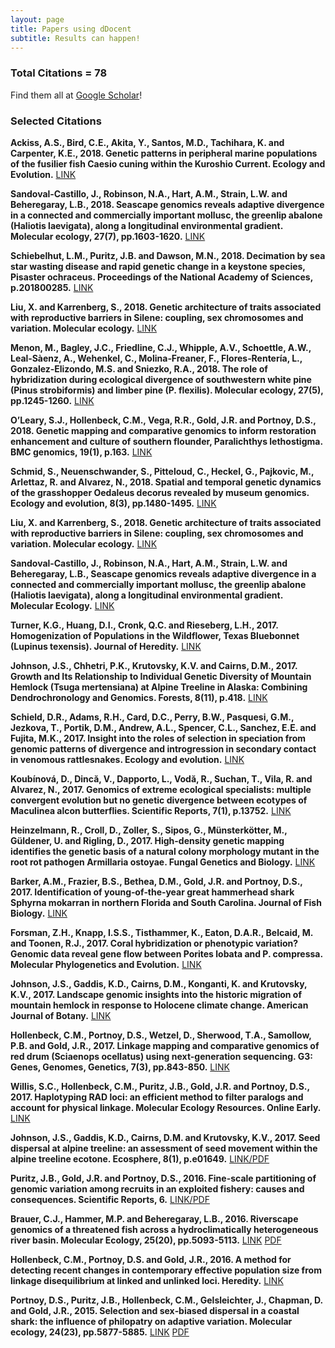 ```yaml
---
layout: page
title: Papers using dDocent
subtitle: Results can happen!
---
```


### Total Citations = 78

Find them all at [Google Scholar](https://scholar.google.com/scholar?cites=14803244071106482641&as_sdt=5,40&sciodt=0,40&hl=en)!

### Selected Citations

**Ackiss, A.S., Bird, C.E., Akita, Y., Santos, M.D., Tachihara, K. and Carpenter, K.E., 2018. Genetic patterns in peripheral marine populations of the fusilier fish Caesio cuning within the Kuroshio Current. Ecology and Evolution.** [LINK](https://onlinelibrary.wiley.com/doi/abs/10.1002/ece3.4644)

**Sandoval‐Castillo, J., Robinson, N.A., Hart, A.M., Strain, L.W. and Beheregaray, L.B., 2018. Seascape genomics reveals adaptive divergence in a connected and commercially important mollusc, the greenlip abalone (Haliotis laevigata), along a longitudinal environmental gradient. Molecular ecology, 27(7), pp.1603-1620.** [LINK](https://onlinelibrary.wiley.com/doi/abs/10.1111/mec.14526)

**Schiebelhut, L.M., Puritz, J.B. and Dawson, M.N., 2018. Decimation by sea star wasting disease and rapid genetic change in a keystone species, Pisaster ochraceus. Proceedings of the National Academy of Sciences, p.201800285.** [LINK](../../PNAS.pdf)

**Liu, X. and Karrenberg, S., 2018. Genetic architecture of traits associated with reproductive barriers in Silene: coupling, sex chromosomes and variation. Molecular ecology.** [LINK](https://onlinelibrary.wiley.com/doi/abs/10.1111/mec.14562)

**Menon, M., Bagley, J.C., Friedline, C.J., Whipple, A.V., Schoettle, A.W., Leal‐Sàenz, A., Wehenkel, C., Molina‐Freaner, F., Flores‐Rentería, L., Gonzalez‐Elizondo, M.S. and Sniezko, R.A., 2018. The role of hybridization during ecological divergence of southwestern white pine (Pinus strobiformis) and limber pine (P. flexilis). Molecular ecology, 27(5), pp.1245-1260.** [LINK](https://www.fs.fed.us/rm/pubs_journals/2017/rmrs_2017_menon_m001.pdf)

**O’Leary, S.J., Hollenbeck, C.M., Vega, R.R., Gold, J.R. and Portnoy, D.S., 2018. Genetic mapping and comparative genomics to inform restoration enhancement and culture of southern flounder, Paralichthys lethostigma. BMC genomics, 19(1), p.163.** [LINK](https://bmcgenomics.biomedcentral.com/articles/10.1186/s12864-018-4541-0)

**Schmid, S., Neuenschwander, S., Pitteloud, C., Heckel, G., Pajkovic, M., Arlettaz, R. and Alvarez, N., 2018. Spatial and temporal genetic dynamics of the grasshopper Oedaleus decorus revealed by museum genomics. Ecology and evolution, 8(3), pp.1480-1495.** [LINK](https://onlinelibrary.wiley.com/doi/abs/10.1002/ece3.3699)

**Liu, X. and Karrenberg, S., 2018. Genetic architecture of traits associated with reproductive barriers in Silene: coupling, sex chromosomes and variation. Molecular ecology.** [LINK](https://onlinelibrary.wiley.com/doi/abs/10.1111/mec.14562)

**Sandoval‐Castillo, J., Robinson, N.A., Hart, A.M., Strain, L.W. and Beheregaray, L.B., Seascape genomics reveals adaptive divergence in a connected and commercially important mollusc, the greenlip abalone (Haliotis laevigata), along a longitudinal environmental gradient. Molecular Ecology.** [LINK](http://onlinelibrary.wiley.com/doi/10.1111/mec.14526/full)

**Turner, K.G., Huang, D.I., Cronk, Q.C. and Rieseberg, L.H., 2017. Homogenization of Populations in the Wildflower, Texas Bluebonnet (Lupinus texensis). Journal of Heredity.** [LINK](https://academic.oup.com/jhered/advance-article/doi/10.1093/jhered/esx094/4733275)

**Johnson, J.S., Chhetri, P.K., Krutovsky, K.V. and Cairns, D.M., 2017. Growth and Its Relationship to Individual Genetic Diversity of Mountain Hemlock (Tsuga mertensiana) at Alpine Treeline in Alaska: Combining Dendrochronology and Genomics. Forests, 8(11), p.418.** [LINK](http://www.mdpi.com/1999-4907/8/11/418)

**Schield, D.R., Adams, R.H., Card, D.C., Perry, B.W., Pasquesi, G.M., Jezkova, T., Portik, D.M., Andrew, A.L., Spencer, C.L., Sanchez, E.E. and Fujita, M.K., 2017. Insight into the roles of selection in speciation from genomic patterns of divergence and introgression in secondary contact in venomous rattlesnakes. Ecology and evolution.** [LINK](http://onlinelibrary.wiley.com/doi/10.1002/ece3.2996/full)

**Koubínová, D., Dincă, V., Dapporto, L., Vodă, R., Suchan, T., Vila, R. and Alvarez, N., 2017. Genomics of extreme ecological specialists: multiple convergent evolution but no genetic divergence between ecotypes of Maculinea alcon butterflies. Scientific Reports, 7(1), p.13752.** [LINK](https://www.nature.com/articles/s41598-017-12938-8)

**Heinzelmann, R., Croll, D., Zoller, S., Sipos, G., Münsterkötter, M., Güldener, U. and Rigling, D., 2017. High-density genetic mapping identifies the genetic basis of a natural colony morphology mutant in the root rot pathogen Armillaria ostoyae. Fungal Genetics and Biology.** [LINK](http://www.sciencedirect.com/science/article/pii/S1087184517301354)

**Barker, A.M., Frazier, B.S., Bethea, D.M., Gold, J.R. and Portnoy, D.S., 2017. Identification of young‐of‐the‐year great hammerhead shark Sphyrna mokarran in northern Florida and South Carolina. Journal of Fish Biology.** [LINK](http://onlinelibrary.wiley.com/doi/10.1111/jfb.13356/full)

**Forsman, Z.H., Knapp, I.S.S., Tisthammer, K., Eaton, D.A.R., Belcaid, M. and Toonen, R.J., 2017. Coral hybridization or phenotypic variation? Genomic data reveal gene flow between Porites lobata and P. compressa. Molecular Phylogenetics and Evolution.** [LINK](http://www.sciencedirect.com/science/article/pii/S1055790316303384)

**Johnson, J.S., Gaddis, K.D., Cairns, D.M., Konganti, K. and Krutovsky, K.V., 2017. Landscape genomic insights into the historic migration of mountain hemlock in response to Holocene climate change. American Journal of Botany.** [LINK](http://www.amjbot.org/content/early/2017/03/21/ajb.1600262.abstract)

**Hollenbeck, C.M., Portnoy, D.S., Wetzel, D., Sherwood, T.A., Samollow, P.B. and Gold, J.R., 2017. Linkage mapping and comparative genomics of red drum (Sciaenops ocellatus) using next-generation sequencing. G3: Genes, Genomes, Genetics, 7(3), pp.843-850.** [LINK](http://www.g3journal.org/content/7/3/843)

**Willis, S.C., Hollenbeck, C.M., Puritz, J.B., Gold, J.R. and Portnoy, D.S., 2017. Haplotyping RAD loci: an efficient method to filter paralogs and account for physical linkage. Molecular Ecology Resources. Online Early.** [LINK](http://onlinelibrary.wiley.com/doi/10.1111/1755-0998.12647/full)

**Johnson, J.S., Gaddis, K.D., Cairns, D.M. and Krutovsky, K.V., 2017. Seed dispersal at alpine treeline: an assessment of seed movement within the alpine treeline ecotone. Ecosphere, 8(1), p.e01649.** [LINK/PDF](http://onlinelibrary.wiley.com/doi/10.1002/ecs2.1649/full)

**Puritz, J.B., Gold, J.R. and Portnoy, D.S., 2016. Fine-scale partitioning of genomic variation among recruits in an exploited fishery: causes and consequences. Scientific Reports, 6.** [LINK/PDF](http://www.nature.com/articles/srep36095)

**Brauer, C.J., Hammer, M.P. and Beheregaray, L.B., 2016. Riverscape genomics of a threatened fish across a hydroclimatically heterogeneous river basin. Molecular Ecology, 25(20), pp.5093-5113.** [LINK](http://onlinelibrary.wiley.com/doi/10.1111/mec.13830/full) [PDF](http://www.molecularecology.flinders.edu.au/uploads/54834/ufiles/pdf/167_SPP_ME.pdf)

**Hollenbeck, C.M., Portnoy, D.S. and Gold, J.R., 2016. A method for detecting recent changes in contemporary effective population size from linkage disequilibrium at linked and unlinked loci. Heredity.** [LINK](http://www.nature.com/hdy/journal/v117/n4/full/hdy201630a.html)

**Portnoy, D.S., Puritz, J.B., Hollenbeck, C.M., Gelsleichter, J., Chapman, D. and Gold, J.R., 2015. Selection and sex‐biased dispersal in a coastal shark: the influence of philopatry on adaptive variation. Molecular ecology, 24(23), pp.5877-5885.** [LINK](http://onlinelibrary.wiley.com/doi/10.1111/mec.13441/full) [PDF](https://www.researchgate.net/publication/283448154_Selection_and_sex-biased_dispersal_in_a_coastal_shark_The_influence_of_philopatry_on_adaptive_variation)



